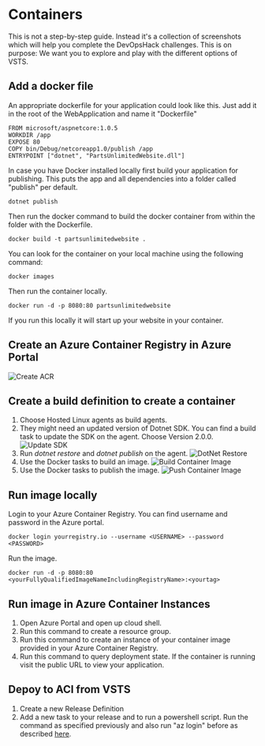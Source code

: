#  Containers
This is not a step-by-step guide. Instead it's a collection of screenshots which will help you complete the DevOpsHack challenges.
This is on purpose: We want you to explore and play with the different options of VSTS. 

## Add a docker file
An appropriate dockerfile for your application could look like this. Just add it in the root of the WebApplication and name it "Dockerfile"
```
FROM microsoft/aspnetcore:1.0.5
WORKDIR /app
EXPOSE 80
COPY bin/Debug/netcoreapp1.0/publish /app
ENTRYPOINT ["dotnet", "PartsUnlimitedWebsite.dll"]
```

In case you have Docker installed locally first build your application for publishing. This puts the app and all dependencies into a folder called "publish" per default.
```
dotnet publish
```
Then run the docker command to build the docker container from within the folder with the Dockerfile. 
```
docker build -t partsunlimitedwebsite .
```
You can look for the container on your local machine using the following command:
```
docker images
```
Then run the container locally.
```
docker run -d -p 8080:80 partsunlimitedwebsite
```
If you run this locally it will start up your website in your container.

## Create an Azure Container Registry in Azure Portal
![Create ACR](images/ContainersACRCreate.jpg)

## Create a build definition to create a container
1. Choose Hosted Linux agents as build agents.
1. They might need an updated version of Dotnet SDK. You can find a build task to update the SDK on the agent. Choose Version 2.0.0.
![Update SDK](images/ContainersDotNetSdk.jpg)
1. Run *dotnet restore* and *dotnet publish* on the agent.
![DotNet Restore](images/ContainersDotNetRestore.jpg)
1. Use the Docker tasks to build an image. 
![Build Container Image](images/ContainersBuildImage.jpg)
1. Use the Docker tasks to publish the image.
![Push Container Image](images/ContainersPushImage.jpg)


## Run image locally
Login to your Azure Container Registry. You can find username and password in the Azure portal.
```
docker login yourregistry.io --username <USERNAME> --password <PASSWORD>
```
Run the image.
```
docker run -d -p 8080:80 <yourFullyQualifiedImageNameIncludingRegistryName>:<yourtag>
```

## Run image in Azure Container Instances
1. Open Azure Portal and open up cloud shell.
1. Run this command to create a resource group.
1. Run this command to create an instance of your container image provided in your Azure Container Registry.
1. Run this command to query deployment state. If the container is running visit the public URL to view your application.

## Depoy to ACI from VSTS
1. Create a new Release Definition
1. Add a new task to your release and to run a powershell script. Run the command as specified previously and also run "az login" before as described [here](../ApplicationMonitoring/ApplicationMonitoring.md).



